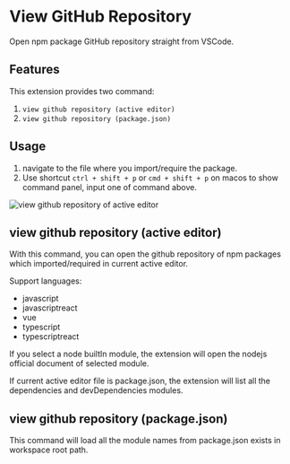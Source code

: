# View GitHub Repository

Open npm package GitHub repository straight from VSCode.

## Features

This extension provides two command:

1. `view github repository (active editor)`
2. `view github repository (package.json)`

## Usage

1. navigate to the file where you import/require the package.
2. Use shortcut `ctrl + shift + p` or `cmd + shift + p` on macos to show command panel, input one of command above.

![view github repository of active editor](https://github.com/tjx666/view-github-repository/tree/master/screenshots/activeEditor.gif)

## view github repository (active editor)

With this command, you can open the github repository of npm packages which imported/required in current active editor.

Support languages:

- javascript
- javascriptreact
- vue
- typescript
- typescriptreact

If you select a node builtIn module, the extension will open the nodejs official document of selected module.

If current active editor file is package.json, the extension will list all the dependencies and devDependencies modules.

## view github repository (package.json)

This command will load all the module names from package.json exists in workspace root path.
